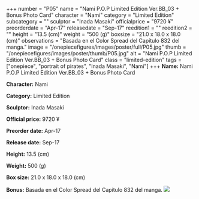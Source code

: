 +++
number = "P05"
name = "Nami P.O.P Limited Edition Ver.BB_03 &#43; Bonus Photo Card"
character = "Nami"
category = "Limited Edition"
subcategory = ""
sculptor = "Inada Masaki"
officialprice = "9720 ¥"
preorderdate = "Apr-17"
releasedate = "Sep-17"
reedition1 = ""
reedition2 = ""
height = "13.5 (cm)"
weight = "500 (g)"
boxsize = "21.0 x 18.0 x 18.0 (cm)"
observations = "Basada en el Color Spread del Capítulo 832 del manga."
image = "/onepiecefigures/images/poster/full/P05.jpg"
thumb = "/onepiecefigures/images/poster/thumb/P05.jpg"
alt = "Nami P.O.P Limited Edition Ver.BB_03 &#43; Bonus Photo Card"
class = "limited-edition"
tags = ["onepiece", "portrait of pirates", "Inada Masaki", "Nami"]
+++
**Name:** Nami P.O.P Limited Edition Ver.BB_03 &#43; Bonus Photo Card

**Character:** Nami

**Category:** Limited Edition 

**Sculptor:** Inada Masaki

**Official price:** 9720 ¥

**Preorder date:** Apr-17

**Release date:** Sep-17

**Height:** 13.5 (cm)

**Weight:** 500 (g)

**Box size:** 21.0 x 18.0 x 18.0 (cm)

**Bonus:** Basada en el Color Spread del Capítulo 832 del manga.
<img src="/onepiecefigures/images/poster/thumb/P05.jpg">